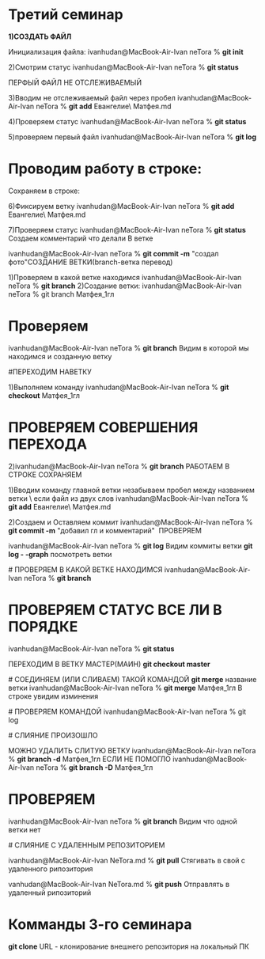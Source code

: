 
# Третий семинар

**1)СОЗДАТЬ ФАЙЛ**

Инициализация файла: ivanhudan@MacBook-Air-Ivan neTora % **git init**

2)Смотрим статус ivanhudan@MacBook-Air-Ivan neTora % **git status**

ПЕРФЫЙ ФАЙЛ НЕ ОТСЛЕЖИВАЕМЫЙ

3)Вводим не отслеживаемый файл через пробел 
ivanhudan@MacBook-Air-Ivan neTora % **git add** Евангелие\ Матфея.md

4)Проверяем статус
ivanhudan@MacBook-Air-Ivan neTora % **git status**

5)проверяем первый файл ivanhudan@MacBook-Air-Ivan neTora % **git log**

# Проводим работу в строке:
Сохраняем в строке:

6)Фиксируем ветку
ivanhudan@MacBook-Air-Ivan neTora % **git add** Евангелие\ Матфея.md

7)Проверяем статус
ivanhudan@MacBook-Air-Ivan neTora % **git status** Создаем комментарий что делали
В ветке

ivanhudan@MacBook-Air-Ivan neTora % **git commit -m** "создал фото"СОЗДАНИЕ ВЕТКИ(branch-ветка перевод)

1)Проверяем в какой ветке находимся ivanhudan@MacBook-Air-Ivan neTora % **git branch** 2)Создание ветки: ivanhudan@MacBook-Air-Ivan neTora % git branch Матфея_1гл

# Проверяем 
ivanhudan@MacBook-Air-Ivan neTora % **git branch**
Видим в которой мы находимся и созданную ветку

#ПЕРЕХОДИМ НАВЕТКУ

1)Выполняем команду
ivanhudan@MacBook-Air-Ivan neTora % **git checkout** Матфея_1гл

# ПРОВЕРЯЕМ СОВЕРШЕНИЯ ПЕРЕХОДА 
2)ivanhudan@MacBook-Air-Ivan neTora % **git branch** РАБОТАЕМ В СТРОКЕ СОХРАНЯЕМ

1)Вводим команду главной ветки незабываем пробел между названием ветки \ если файл из двух слов
ivanhudan@MacBook-Air-Ivan neTora % **git add** Евангелие\ Матфея.md 

2)Создаем и Оставляем коммит
ivanhudan@MacBook-Air-Ivan neTora % **git commit -m** "добавил гл и комментарий"  ПРОВЕРЯЕМ

ivanhudan@MacBook-Air-Ivan neTora % **git log**
Видим коммиты ветки
**git log  - -graph** посмотреть ветки

# ПРОВЕРЯЕМ В КАКОЙ ВЕТКЕ НАХОДИМСЯ
ivanhudan@MacBook-Air-Ivan neTora % **git branch**

# ПРОВЕРЯЕМ СТАТУС ВСЕ ЛИ В ПОРЯДКЕ
ivanhudan@MacBook-Air-Ivan neTora % **git status** 

ПЕРЕХОДИМ В ВЕТКУ МАСТЕР(МАИН) **git checkout master**

# СОЕДИНЯЕМ (ИЛИ СЛИВАЕМ) ТАКОЙ КОМАНДОЙ
 **git merge** название ветки
ivanhudan@MacBook-Air-Ivan neTora % **git merge** Матфея_1гл
В строке увидим изминения

# ПРОВЕРЯЕМ КОМАНДОЙ
ivanhudan@MacBook-Air-Ivan neTora % git log 

# СЛИЯНИЕ ПРОИЗОШЛО

МОЖНО УДАЛИТЬ СЛИТУЮ ВЕТКУ 
ivanhudan@MacBook-Air-Ivan neTora % **git branch -d** Матфея_1гл
ЕСЛИ НЕ ПОМОГЛО
ivanhudan@MacBook-Air-Ivan neTora % **git branch -D** Матфея_1гл

# ПРОВЕРЯЕМ

ivanhudan@MacBook-Air-Ivan neTora % **git branch**
Видим что одной ветки нет

# СЛИЯНИЕ С УДАЛЕННЫМ РЕПОЗИТОРИЕМ

ivanhudan@MacBook-Air-Ivan NeTora.md % **git pull**
Стягивать в свой с удаленного рипозитория

vanhudan@MacBook-Air-Ivan NeTora.md % **git push** 
Отправлять в удаленный рипозиторий

# Комманды 3-го семинара

**git clone** URL - клонирование внешнего репозитория на локальный ПК
